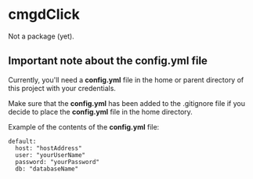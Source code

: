 
# cmgdClick

Not a package (yet).

## Important note about the config.yml file

Currently, you'll need a **config.yml** file in the home or parent directory of
this project with your credentials.

Make sure that the **config.yml** has been added to the .gitignore file if you
decide to place the **config.yml** file in the home directory.

Example of the contents of the **config.yml** file:

```
default:
  host: "hostAddress"
  user: "yourUserName"
  password: "yourPassword"
  db: "databaseName"
```

